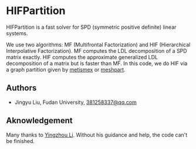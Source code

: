 # HIFPartition

HIFPartition is a fast solver for SPD (symmetric positive definite) linear systems. 

We use two algorithms: MF (Multifrontal Factorization) and HIF (Hierarchical Interpolative Factorization). MF computes the LDL decomposition of a SPD matrix exactly. HIF computes the approximate generalized LDL decomposition of a matrix but is faster than MF. In this code, we do HIF via a graph partition given by [metismex](https://github.com/YingzhouLi/metismex) or [meshpart](https://github.com/YingzhouLi/meshpart).

## Authors

* Jingyu Liu, Fudan University, 381258337@qq.com

## Aknowledgement

Many thanks to [Yingzhou Li](https://www.yingzhouli.com/). Without his guidance and help, the code can't be finished.

